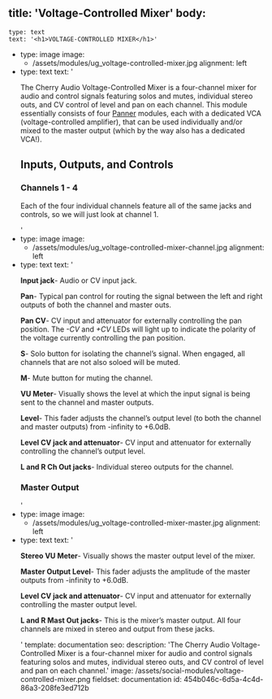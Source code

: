 title: 'Voltage-Controlled Mixer'
body:
  -
    type: text
    text: '<h1>VOLTAGE-CONTROLLED MIXER</h1>'
  -
    type: image
    image:
      - /assets/modules/ug_voltage-controlled-mixer.jpg
    alignment: left
  -
    type: text
    text: '<p>The Cherry Audio Voltage-Controlled Mixer is a four-channel mixer for audio and control signals featuring solos and mutes, individual stereo outs, and CV control of level and pan on each channel. This module essentially consists of four <a href="https://docs.cherryaudio.com/cherry-audio/modules/panner" target="_blank">Panner</a> modules, each with a dedicated VCA (voltage-controlled amplifier), that can be used individually and/or mixed to the master output (which by the way also has a dedicated VCA!).</p><h2><strong>Inputs, Outputs, and Controls</strong></h2><h3><strong>Channels 1 - 4</strong></h3><p>Each of the four individual channels feature all of the same jacks and controls, so we will just look at channel 1.<br></p>'
  -
    type: image
    image:
      - /assets/modules/ug_voltage-controlled-mixer-channel.jpg
    alignment: left
  -
    type: text
    text: '<p><strong>Input jack</strong>- Audio or CV input jack.</p><p><strong>Pan</strong>- Typical pan control for routing the signal between the left and right outputs of both the channel and master outs.</p><p><strong>Pan CV</strong>- CV input and attenuator for externally controlling the pan position. The <em>-CV</em> and <em>+CV</em> LEDs will light up to indicate the polarity of the voltage currently controlling the pan position.</p><p><strong>S</strong>- Solo button for isolating the channel’s signal. When engaged, all channels that are not also soloed will be muted.</p><p><strong>M</strong>- Mute button for muting the channel.</p><p><strong>VU Meter</strong>- Visually shows the level at which the input signal is being sent to the channel and master outputs.</p><p><strong>Level</strong>- This fader adjusts the channel’s output level (to both the channel and master outputs) from -infinity to +6.0dB.</p><p><strong>Level CV jack and attenuator</strong>- CV input and attenuator for externally controlling the channel’s output level.</p><p><strong>L and R Ch Out jacks</strong>- Individual stereo outputs for the channel.</p><h3><strong>Master Output</strong></h3>'
  -
    type: image
    image:
      - /assets/modules/ug_voltage-controlled-mixer-master.jpg
    alignment: left
  -
    type: text
    text: '<p><strong>Stereo VU Meter</strong>- Visually shows the master output level of the mixer.</p><p><strong>Master Output Level</strong>- This fader adjusts the amplitude of the master outputs from -infinity to +6.0dB.</p><p><strong>Level CV jack and attenuator</strong>- CV input and attenuator for externally controlling the master output level.</p><p><strong>L and R Mast Out jacks</strong>- This is the mixer’s master output. All four channels are mixed in stereo and output from these jacks.</p>'
template: documentation
seo:
  description: 'The Cherry Audio Voltage-Controlled Mixer is a four-channel mixer for audio and control signals featuring solos and mutes, individual stereo outs, and CV control of level and pan on each channel.'
  image: /assets/social-modules/voltage-controlled-mixer.png
fieldset: documentation
id: 454b046c-6d5a-4c4d-86a3-208fe3ed712b
